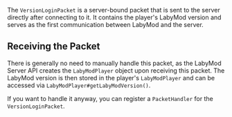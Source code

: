 The `VersionLoginPacket` is a server-bound packet that is sent to the server directly after connecting to it. It
contains the player's LabyMod version and serves as the first communication between LabyMod and the server.

## Receiving the Packet

There is generally no need to manually handle this packet, as the LabyMod Server API creates the `LabyModPlayer` object
upon receiving this packet. The LabyMod version is then stored in the player's `LabyModPlayer` and can be accessed via
`LabyModPlayer#getLabyModVersion()`.

If you want to handle it anyway, you can register a `PacketHandler` for the `VersionLoginPacket`.